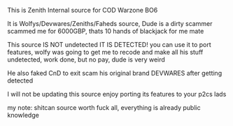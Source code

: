 This is Zenith Internal source for COD Warzone BO6

It is Wolfys/Devwares/Zeniths/Faheds source, Dude is a dirty scammer scammed me for 6000GBP, thats 10 hands of blackjack for me mate

This source IS NOT undetected
IT IS DETECTED!
you can use it to port features, wolfy was going to get me to recode and make all his stuff undetected, work done, but no pay, dude is very weird

He also faked CnD to exit scam his original brand DEVWARES after getting detected

I will not be updating this source enjoy porting its features to your p2cs lads

my note: shitcan source worth fuck all, everything is already public knowledge
